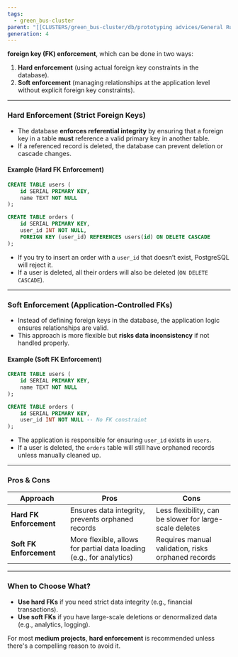 ```yaml
---
tags:
  - green_bus-cluster
parent: "[[CLUSTERS/green_bus-cluster/db/prototyping advices/General Rules|General Rules]]"
generation: 4
---
```

**foreign key (FK) enforcement**, which can be done in two ways:

1. **Hard enforcement** (using actual foreign key constraints in the database).
2. **Soft enforcement** (managing relationships at the application level without explicit foreign key constraints).

---

### **Hard Enforcement (Strict Foreign Keys)**

- The database **enforces referential integrity** by ensuring that a foreign key in a table **must** reference a valid primary key in another table.
- If a referenced record is deleted, the database can prevent deletion or cascade changes.

#### **Example (Hard FK Enforcement)**

```sql
CREATE TABLE users (
    id SERIAL PRIMARY KEY,
    name TEXT NOT NULL
);

CREATE TABLE orders (
    id SERIAL PRIMARY KEY,
    user_id INT NOT NULL,
    FOREIGN KEY (user_id) REFERENCES users(id) ON DELETE CASCADE
);
```

- If you try to insert an order with a `user_id` that doesn’t exist, PostgreSQL will reject it.
- If a user is deleted, all their orders will also be deleted (`ON DELETE CASCADE`).

---

### **Soft Enforcement (Application-Controlled FKs)**

- Instead of defining foreign keys in the database, the application logic ensures relationships are valid.
- This approach is more flexible but **risks data inconsistency** if not handled properly.

#### **Example (Soft FK Enforcement)**

```sql
CREATE TABLE users (
    id SERIAL PRIMARY KEY,
    name TEXT NOT NULL
);

CREATE TABLE orders (
    id SERIAL PRIMARY KEY,
    user_id INT NOT NULL -- No FK constraint
);
```

- The application is responsible for ensuring `user_id` exists in `users`.
- If a user is deleted, the `orders` table will still have orphaned records unless manually cleaned up.

---

### **Pros & Cons**

|Approach|Pros|Cons|
|---|---|---|
|**Hard FK Enforcement**|Ensures data integrity, prevents orphaned records|Less flexibility, can be slower for large-scale deletes|
|**Soft FK Enforcement**|More flexible, allows for partial data loading (e.g., for analytics)|Requires manual validation, risks orphaned records|

---

### **When to Choose What?**

- **Use hard FKs** if you need strict data integrity (e.g., financial transactions).
- **Use soft FKs** if you have large-scale deletions or denormalized data (e.g., analytics, logging).

For most **medium projects**, **hard enforcement** is recommended unless there's a compelling reason to avoid it.